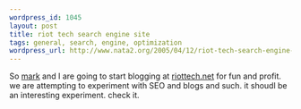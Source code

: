 ```yaml
--- 
wordpress_id: 1045
layout: post
title: riot tech search engine site
tags: general, search, engine, optimization
wordpress_url: http://www.nata2.org/2005/04/12/riot-tech-search-engine-site/
---
```

So <a href="http://markhayward.net">mark</a> and I are going to start blogging at <a href="http://riottech.net">riottech.net</a> for fun and profit. we are attempting to experiment with SEO and blogs and such. it shoudl be an interesting experiment. check it. 
